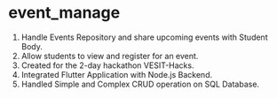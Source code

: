 # event_manage

1. Handle Events Repository and share upcoming events with Student Body.
2. Allow students to view and register for an event.
3. Created for the 2-day hackathon VESIT-Hacks.
4. Integrated Flutter Application with Node.js Backend.
5. Handled Simple and Complex CRUD operation on SQL Database.
